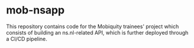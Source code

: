 # mob-nsapp
This repository contains code for the Mobiquity trainees' project which consists of building an ns.nl-related API, which is further deployed through a CI/CD pipeline.
